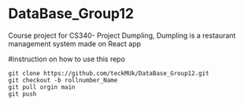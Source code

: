 # DataBase_Group12

Course project for CS340- Project Dumpling, Dumpling is a restaurant management system made on React app


#instruction on how to use this repo
```
git clone https://github.com/teckMUk/DataBase_Group12.git
git checkout -b rollnumber_Name
git pull orgin main
git push
```
